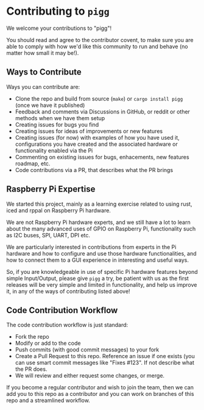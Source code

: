 # Contributing to `pigg`
We welcome your contributions to "pigg"!

You should read and agree to the contributor covent, to make sure you are able to comply with how we'd like this community to run and behave (no matter how small it may be!).

## Ways to Contribute
Ways you can contribute are:
* Clone the repo and build from source (`make`) or `cargo install pigg` (once we have it published)
* Feedback and comments via Discussions in GitHub, or reddit or other methods when we have them setup
* Creating issues for bugs you find
* Creating issues for ideas of improvements or new features
* Creating issues (for now) with examples of how you have used it, configurations you have created and the associated hardware or functionality enabled via the Pi
* Commenting on existing issues for bugs, enhacements, new features roadmap, etc.
* Code contributions via a PR, that describes what the PR brings

## Raspberry Pi Expertise
We started this project, mainly as a learning exercise related to using rust, iced and rppal on Raspberry Pi hardware. 

We are not Raspberry Pi hardware experts, and we still have a lot to learn about the many advanced uses of GPIO on Raspberry Pi, 
functionality such as I2C buses, SPI, UART, DPI etc.

We are particularly interested in contributions from experts in the Pi hardware and how to configure and use those hardware functionalities,
and how to connect them to a GUI experience in interesting and useful ways.

So, if you are knowledgeable in use of specific Pi hardware features beyond simple Input/Output, please give `pigg` a try,
be patient with us as the first releases will be very simple and limited in functionality, and help us improve it, in any of the ways of
contributing listed above!

## Code Contribution Workflow
The code contribution workflow is just standard:
* Fork the repo
* Modify or add to the code
* Push commits (with good commit messages) to your fork
* Create a Pull Request to this repo. Reference an issue if one exists (you can use smart commit messages like "Fixes #123". If not describe what the PR does.
* We will review and either request some changes, or merge.

If you become a regular contributor and wish to join the team, then we can add you to this repo as a contributor and you can work on branches of this repo and a streamlined workflow.
